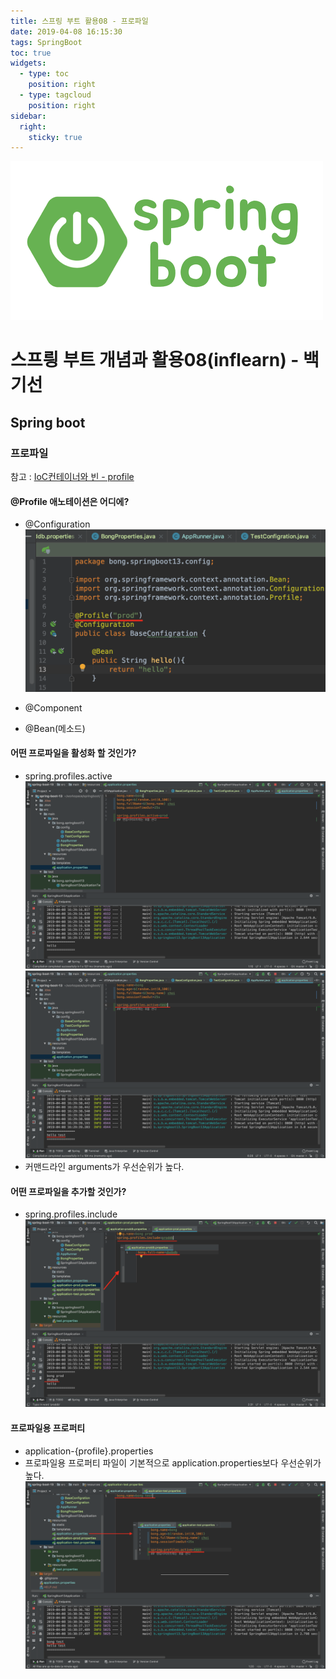```yaml
---
title: 스프링 부트 활용08 - 프로파일
date: 2019-04-08 16:15:30
tags: SpringBoot
toc: true
widgets:
  - type: toc
    position: right
  - type: tagcloud
    position: right
sidebar:
  right:
    sticky: true
---
```


![springboot](/images/springboot_logo.png)
# 스프릥 부트 개념과 활용08(inflearn) - 백기선 
## Spring boot

<!-- more -->

### 프로파일
참고 : [IoC컨테이너와 빈 - profile](https://cyr9210.github.io/2019/03/20/Spring/springframework-core01/)
#### @Profile 애노테이션은 어디에?
- @Configuration
![springboot](/images/springboot/springboot08-6.png)

- @Component
- @Bean(메소드)

#### 어떤 프로파일을 활성화 할 것인가?
- spring.profiles.active
![springboot](/images/springboot/springboot08-1.png)![springboot](/images/springboot/springboot08-2.png)
- 커맨드라인 arguments가 우선순위가 높다.

#### 어떤 프로파일을 추가할 것인가?
- spring.profiles.include
![springboot](/images/springboot/springboot08-5.png)

#### 프로파일용 프로퍼티
- application-{profile}.properties
- 프로파일용 프로퍼티 파일이 기본적으로 application.properties보다 우선순위가 높다.
![springboot](/images/springboot/springboot08-3.png)
